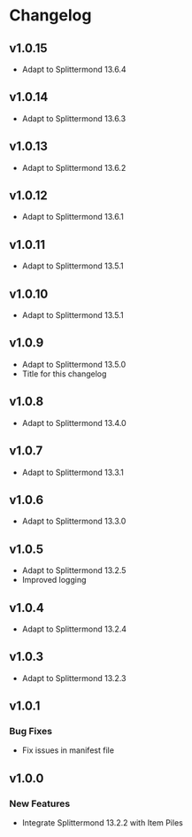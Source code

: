 # Changelog

## v1.0.15
* Adapt to Splittermond 13.6.4
  
## v1.0.14
* Adapt to Splittermond 13.6.3

## v1.0.13
* Adapt to Splittermond 13.6.2

## v1.0.12
* Adapt to Splittermond 13.6.1

## v1.0.11
* Adapt to Splittermond 13.5.1
 
## v1.0.10
* Adapt to Splittermond 13.5.1

## v1.0.9
* Adapt to Splittermond 13.5.0
* Title for this changelog
  
## v1.0.8
* Adapt to Splittermond 13.4.0

## v1.0.7
* Adapt to Splittermond 13.3.1
  
## v1.0.6
* Adapt to Splittermond 13.3.0

## v1.0.5
* Adapt to Splittermond 13.2.5
* Improved logging
 
## v1.0.4
* Adapt to Splittermond 13.2.4
 
## v1.0.3
* Adapt to Splittermond 13.2.3
 
## v1.0.1
### Bug Fixes
* Fix issues in manifest file
  
## v1.0.0
### New Features
* Integrate Splittermond 13.2.2 with Item Piles
